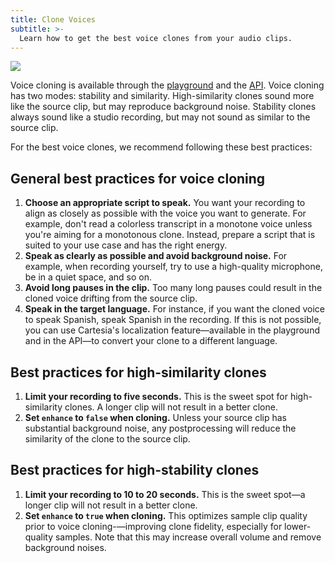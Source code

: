 ```yaml
---
title: Clone Voices
subtitle: >-
  Learn how to get the best voice clones from your audio clips.
---
```


<Frame background="subtle">
  <img src="/assets/images/clone.png" />
</Frame>

Voice cloning is available through the [playground](https://play.cartesia.ai) and the [API](/api-reference/voices/clone). Voice cloning has two modes: stability and similarity. High-similarity clones sound more like the source clip, but may reproduce background noise. Stability clones always sound like a studio recording, but may not sound as similar to the source clip.

For the best voice clones, we recommend following these best practices:

## General best practices for voice cloning

1. **Choose an appropriate script to speak.** You want your recording to align as closely as possible with the voice you want to generate. For example, don't read a colorless transcript in a monotone voice unless you're aiming for a monotonous clone. Instead, prepare a script that is suited to your use case and has the right energy.
2. **Speak as clearly as possible and avoid background noise.** For example, when recording yourself, try to use a high-quality microphone, be in a quiet space, and so on.
3. **Avoid long pauses in the clip.** Too many long pauses could result in the cloned voice drifting from the source clip.
4. **Speak in the target language.** For instance, if you want the cloned voice to speak Spanish, speak Spanish in the recording. If this is not possible, you can use Cartesia's localization feature—available in the playground and in the API—to convert your clone to a different language.

## Best practices for high-similarity clones

1. **Limit your recording to five seconds.** This is the sweet spot for high-similarity clones. A longer clip will not result in a better clone.
2. **Set `enhance` to `false` when cloning.** Unless your source clip has substantial background noise, any postprocessing will reduce the similarity of the clone to the source clip.

## Best practices for high-stability clones

1. **Limit your recording to 10 to 20 seconds.** This is the sweet spot—a longer clip will not result in a better clone.
2. **Set `enhance` to `true` when cloning.** This optimizes sample clip quality prior to voice cloning-—improving clone fidelity, especially for lower-quality samples. Note that this may increase overall volume and remove background noises.
